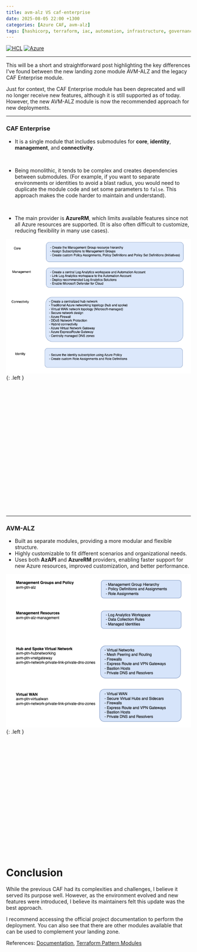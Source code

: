 ```yaml
---
title: avm-alz VS caf-enterprise 
date: 2025-08-05 22:00 +1300
categories: [Azure CAF, avm-alz]
tags: [hashicorp, terraform, iac, automation, infrastructure, governance]
---
```


[![HCL](https://img.shields.io/badge/language-HCL-blueviolet)](https://www.terraform.io/)
[![Azure](https://img.shields.io/badge/provider-Azure-blue)](https://registry.terraform.io/providers/hashicorp/azurerm/latest)

---

This will be a short and straightforward post highlighting the key differences I’ve found between the new landing zone module AVM-ALZ and the legacy CAF Enterprise module.

Just for context, the CAF Enterprise module has been deprecated and will no longer receive new features, although it is still supported as of today. However, the new AVM-ALZ module is now the recommended approach for new deployments.

---

### CAF Enterprise

- It is a single module that includes submodules for **core**, **identity**, **management**, and **connectivity**.
<br>

- Being monolithic, it tends to be complex and creates dependencies between submodules. (For example, if you want to separate environments or identities to avoid a blast radius, you would need to duplicate the module code and set some parameters to `false`. This approach makes the code harder to maintain and understand).
<br>

- The main provider is **AzureRM**, which limits available features since not all Azure resources are supported. (It is also often difficult to customize, reducing flexibility in many use cases).

![](/assets/img/posts/caf_caf_features.png){: .left }

<br><br><br><br><br><br><br><br><br><br><br><br><br><br><br><br><br><br><br><br>

---

### AVM-ALZ

- Built as separate modules, providing a more modular and flexible structure.
- Highly customizable to fit different scenarios and organizational needs.
- Uses both **AzAPI** and **AzureRM** providers, enabling faster support for new Azure resources, improved customization, and better performance.

![](/assets/img/posts/caf_alz_features.png){: .left }

<br><br><br><br><br><br><br><br><br><br><br><br><br><br><br><br><br><br>


# Conclusion

While the previous CAF had its complexities and challenges, I believe it served its purpose well. However, as the environment evolved and new features were introduced, I believe its maintainers felt this update was the best approach.


I recommend accessing the official project documentation to perform the deployment. You can also see that there are other modules available that can be used to complement your landing zone. 
 
 References: [Documentation](https://azure.github.io/Azure-Landing-Zones/terraform/#why-have-we-made-this-change), [Terraform Pattern Modules](https://azure.github.io/Azure-Verified-Modules/indexes/terraform/tf-pattern-modules/)